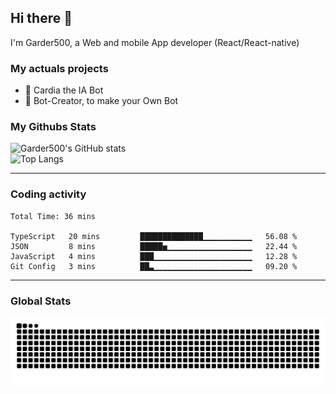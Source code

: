 ## Hi there 👋

I'm Garder500, a Web and mobile App developer (React/React-native)


### My actuals projects 
- 🔭 Cardia the IA Bot
- 🌱 Bot-Creator, to make your Own Bot

### My Githubs Stats

<!--- ![Garder 500 stats](https://github-readme-stats.vercel.app/api?username=garder500&show_icons=true&theme=Gradient) -->
![Garder500's GitHub stats](https://github-readme-stats.vercel.app/api?username=garder500&show_icons=true&theme=material-palenight&include_all_commits=true&custom_title=My%20Github%20Stats)
<br/>
![Top Langs](https://github-readme-stats.vercel.app/api/top-langs/?username=garder500&theme=material-palenight&layout=compact)

---
### Coding activity

<!--START_SECTION:waka-->

```text
Total Time: 36 mins

TypeScript   20 mins         ██████████████▁▁▁▁▁▁▁▁▁▁▁   56.08 %
JSON         8 mins          █████▅▁▁▁▁▁▁▁▁▁▁▁▁▁▁▁▁▁▁▁   22.44 %
JavaScript   4 mins          ███▁▁▁▁▁▁▁▁▁▁▁▁▁▁▁▁▁▁▁▁▁▁   12.28 %
Git Config   3 mins          ██▃▁▁▁▁▁▁▁▁▁▁▁▁▁▁▁▁▁▁▁▁▁▁   09.20 %
```

<!--END_SECTION:waka-->

---

### Global Stats 

![Snake.svg](https://github.com/garder500/garder500/blob/output/github-contribution-grid-snake.svg)
